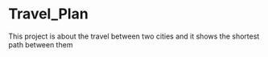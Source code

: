 # Travel_Plan
This project is about the travel between two cities and it shows the shortest path between them

